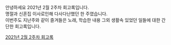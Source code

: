 안녕하세요 2021년 2월 2주차 회고록입니다.<br>
명절과 신혼집 이사로인해 다사다난했던 한 주였습니다.<br> 
이번주도 지난주와 같이 즐겨들은 노래, 학습한 내용 그외 생활속 있었던 일들에 대한 간단한 회고록입니다.<br>

[2021년 2월 2주차 회고록](https://catsbi.oopy.io/97ab8328-fcd0-4f3f-aade-313ac50cdb98)
